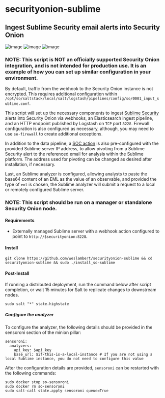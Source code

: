 # securityonion-sublime
## Ingest Sublime Security email alerts into Security Onion

![image](https://user-images.githubusercontent.com/16829864/222842071-4f277c26-2ad7-4344-a9e8-a948c65910fa.png)
![image](https://user-images.githubusercontent.com/16829864/223286167-e61dcad7-76da-48d7-8847-9eb32a8a9623.png)
![image](https://user-images.githubusercontent.com/16829864/223286188-18a978c4-7571-40dd-91bd-0a2b6a47eeb7.png)

### NOTE: This script is NOT an officially supported Security Onion integration, and is not intended for production use. It is an example of how you can set up similar configuration in your environment. 

By default, traffic from the webhook to the Security Onion instance is not encrypted. This requires additional configuration within `/opt/so/saltstack/local/salt/logstash/pipelines/config/so/0001_input_sublime.conf`.

This script will set up the necessary components to ingest [Sublime Security](https://sublime.security/) alerts into Security Onion via webhooks, an Elasticsearch ingest pipeline, and an HTTP endpoint published by Logstash on `TCP` port `8228`. Firewall configuration is also configured as necessary, although, you may need to use `so-firewall` to create additional exceptions.

In addition to the data pipeline, a [SOC action](https://docs.securityonion.net/en/2.3/soc-customization.html#action-menu) is also pre-configured with the provided Sublime server IP address, to allow pivoting from a Sublime Security alert to the referenced email for analysis within the Sublime platform. The address used for pivoting can be changed as desired after installation, if necessary.

Last, an Sublime analyzer is configured, allowing analysts to paste the base64 content of an EML as the value of an observable, and provided the type of `eml` is chosen, the Sublime analyzer will submit a request to a local or remotely configured Sublime server.

### NOTE: This script should be run on a manager or standalone Security Onion node.

#### Requirements
 - Externally managed Sublime server with a webhook action configured to point to `http://$securityonion:8228`.

#### Install

`git clone https://github.com/weslambert/securityonion-sublime && cd securityonion-sublime && sudo ./install_so-sublime`

#### Post-Install
If running a distributed deployment, run the command below after script completion, or wait 15 minutes for Salt to replicate changes to downstream nodes.

`sudo salt "*" state.highstate`

##### Configure the analyzer
To configure the analyzer, the following details should be provided in the sensoroni section of the minion pillar:

```
sensoroni:
  analyzers:
    api_key: $api_key
    base_url: $if-this-is-a-local-instance # If you are not using a local Sublime instance, you do not need to configure this value 
```

After the configuration details are provided, `sensoroni` can be restarted with the following commands:

```
sudo docker stop so-sensoroni
sudo docker rm so-sensoroni
sudo salt-call state.apply sensoroni queue=True
```

